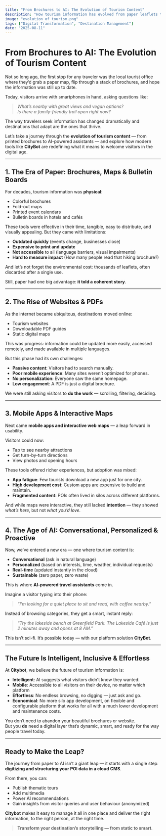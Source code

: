 ```yaml
---
title: "From Brochures to AI: The Evolution of Tourism Content"
description: "How tourism information has evolved from paper leaflets to smart AI assistants — and what it means for your destination."
image: "evolution_of_tourism.png"
tags: ["Digital Transformation", "Destination Management"]
date: "2025-08-11"
---
```


# From Brochures to AI: The Evolution of Tourism Content

Not so long ago, the first stop for any traveler was the local tourist office where they’d grab a paper map, flip through a stack of brochures, and hope the information was still up to date.

Today, visitors arrive with smartphones in hand, asking questions like:

> *What’s nearby with great views and vegan options?*  
> *Is there a family-friendly trail open right now?*

The way travelers seek information has changed dramatically and destinations that adapt are the ones that thrive.

Let’s take a journey through the **evolution of tourism content** — from printed brochures to AI-powered assistants — and explore how modern tools like **CityBot** are redefining what it means to welcome visitors in the digital age.

---

## 1. The Era of Paper: Brochures, Maps & Bulletin Boards

For decades, tourism information was **physical**:
- Colorful brochures
- Fold-out maps
- Printed event calendars
- Bulletin boards in hotels and cafés

These tools were effective in their time, tangible, easy to distribute, and visually appealing. But they came with limitations:
- **Outdated quickly** (events change, businesses close)
- **Expensive to print and update**
- **Not accessible** to all (language barriers, visual impairments)
- **Hard to measure impact** (How many people read that hiking brochure?)

And let’s not forget the environmental cost: thousands of leaflets, often discarded after a single use.

Still, paper had one big advantage: **it told a coherent story**.

---

## 2. The Rise of Websites & PDFs

As the internet became ubiquitous, destinations moved online:
- Tourism websites
- Downloadable PDF guides
- Static digital maps

This was progress: information could be updated more easily, accessed remotely, and made available in multiple languages.

But this phase had its own challenges:
- **Passive content**: Visitors had to search manually.
- **Poor mobile experience**: Many sites weren’t optimized for phones.
- **No personalization**: Everyone saw the same homepage.
- **Low engagement**: A PDF is just a digital brochure.

We were still asking visitors to **do the work** — scrolling, filtering, deciding.

---

## 3. Mobile Apps & Interactive Maps

Next came **mobile apps and interactive web maps** — a leap forward in usability.

Visitors could now:
- Tap to see nearby attractions
- Get turn-by-turn directions
- View photos and opening hours

These tools offered richer experiences, but adoption was mixed:
- **App fatigue**: Few tourists download a new app just for one city.
- **High development cost**: Custom apps are expensive to build and maintain.
- **Fragmented content**: POIs often lived in silos across different platforms.

And while maps were interactive, they still lacked **intention** — they showed *what’s here*, but not *what you’d love*.

---

## 4. The Age of AI: Conversational, Personalized & Proactive

Now, we’ve entered a new era — one where tourism content is:
- **Conversational** (ask in natural language)
- **Personalized** (based on interests, time, weather, individual requests)
- **Real-time** (updated instantly in the cloud)
- **Sustainable** (zero paper, zero waste)

This is where **AI-powered travel assistants** come in.

Imagine a visitor typing into their phone:
> *“I’m looking for a quiet place to sit and read, with coffee nearby.”*

Instead of browsing categories, they get a smart, instant reply:
> *“Try the lakeside bench at Greenfield Park. The Lakeside Café is just 2 minutes away and opens at 8 AM.”*

This isn’t sci-fi. It’s possible today — with our platform solution **CityBot**.

---

## The Future Is Intelligent, Inclusive & Effortless

At **Citybot**, we believe the future of tourism information is:
- **Intelligent**: AI suggests what visitors didn’t know they wanted.
- **Mobile**: Accessible to all visitors on their device, no matter which platform
- **Effortless**: No endless browsing, no digging — just ask and go.
- **Economical**: No more silo app development, on flexible and configurable platform that works for all with a much lower development and maintenance costs.


You don’t need to abandon your beautiful brochures or website.  
But you **do** need a digital layer that’s dynamic, smart, and ready for the way people travel today.

---

## Ready to Make the Leap?

The journey from paper to AI isn’t a giant leap — it starts with a single step: **digitizing and structuring your POI data in a cloud CMS**.

From there, you can:
- Publish thematic tours
- Add multimedia
- Power AI recommendations
- Gain insights from visitor queries and user behaviour (anonymized)

**Citybot** makes it easy to manage it all in one place and deliver the right information, to the right person, at the right time.

> **Transform your destination’s storytelling — from static to smart.**  
